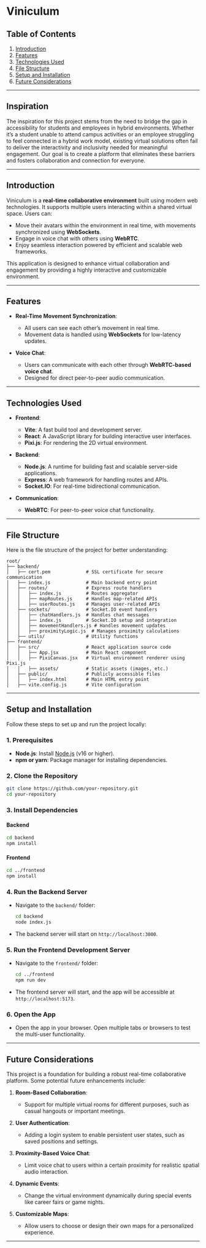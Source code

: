 # **Viniculum**

## **Table of Contents**
1. [Introduction](#introduction)
2. [Features](#features)
3. [Technologies Used](#technologies-used)
4. [File Structure](#file-structure)
5. [Setup and Installation](#setup-and-installation)
6. [Future Considerations](#future-considerations)

---

## **Inspiration**

The inspiration for this project stems from the need to bridge the gap in accessibility for students and employees in hybrid environments. Whether it’s a student unable to attend campus activities or an employee struggling to feel connected in a hybrid work model, existing virtual solutions often fail to deliver the interactivity and inclusivity needed for meaningful engagement. Our goal is to create a platform that eliminates these barriers and fosters collaboration and connection for everyone.

---

## **Introduction**

Viniculum is a **real-time collaborative environment** built using modern web technologies. It supports multiple users interacting within a shared virtual space. Users can:

- Move their avatars within the environment in real time, with movements synchronized using **WebSockets**.
- Engage in voice chat with others using **WebRTC**.
- Enjoy seamless interaction powered by efficient and scalable web frameworks.

This application is designed to enhance virtual collaboration and engagement by providing a highly interactive and customizable environment.

---

## **Features**

- **Real-Time Movement Synchronization**: 
  - All users can see each other’s movement in real time.
  - Movement data is handled using **WebSockets** for low-latency updates.

- **Voice Chat**:
  - Users can communicate with each other through **WebRTC-based voice chat**.
  - Designed for direct peer-to-peer audio communication.

---

## **Technologies Used**

- **Frontend**:
  - **Vite**: A fast build tool and development server.
  - **React**: A JavaScript library for building interactive user interfaces.
  - **Pixi.js**: For rendering the 2D virtual environment.

- **Backend**:
  - **Node.js**: A runtime for building fast and scalable server-side applications.
  - **Express**: A web framework for handling routes and APIs.
  - **Socket.IO**: For real-time bidirectional communication.

- **Communication**:
  - **WebRTC**: For peer-to-peer voice chat functionality.

---

## **File Structure**

Here is the file structure of the project for better understanding:

```
root/
├── backend/
│   ├── cert.pem             # SSL certificate for secure communication
│   ├── index.js             # Main backend entry point
│   ├── routes/              # Express route handlers
│   │   ├── index.js         # Routes aggregator
│   │   ├── mapRoutes.js     # Handles map-related APIs
│   │   ├── userRoutes.js    # Manages user-related APIs
│   ├── sockets/             # Socket.IO event handlers
│   │   ├── chatHandlers.js  # Handles chat messages
│   │   ├── index.js         # Socket.IO setup and integration
│   │   ├── movementHandlers.js # Handles movement updates
│   │   ├── proximityLogic.js  # Manages proximity calculations
│   ├── utils/               # Utility functions
├── frontend/
│   ├── src/                 # React application source code
│   │   ├── App.jsx          # Main React component
│   │   ├── PixiCanvas.jsx   # Virtual environment renderer using Pixi.js
│   │   ├── assets/          # Static assets (images, etc.)
│   ├── public/              # Publicly accessible files
│   │   ├── index.html       # Main HTML entry point
│   ├── vite.config.js       # Vite configuration
```

---

## **Setup and Installation**

Follow these steps to set up and run the project locally:

### **1. Prerequisites**
- **Node.js**: Install [Node.js](https://nodejs.org/) (v16 or higher).
- **npm or yarn**: Package manager for installing dependencies.

### **2. Clone the Repository**

```bash
git clone https://github.com/your-repository.git
cd your-repository
```

### **3. Install Dependencies**

#### Backend
```bash
cd backend
npm install
```

#### Frontend
```bash
cd ../frontend
npm install
```

### **4. Run the Backend Server**

- Navigate to the `backend/` folder:
  ```bash
  cd backend
  node index.js
  ```
- The backend server will start on `http://localhost:3000`.

### **5. Run the Frontend Development Server**

- Navigate to the `frontend/` folder:
  ```bash
  cd ../frontend
  npm run dev
  ```
- The frontend server will start, and the app will be accessible at `http://localhost:5173`.

### **6. Open the App**

- Open the app in your browser. Open multiple tabs or browsers to test the multi-user functionality.

---

## **Future Considerations**

This project is a foundation for building a robust real-time collaborative platform. Some potential future enhancements include:

1. **Room-Based Collaboration**:
   - Support for multiple virtual rooms for different purposes, such as casual hangouts or important meetings.

2. **User Authentication**:
   - Adding a login system to enable persistent user states, such as saved positions and settings.

3. **Proximity-Based Voice Chat**:
   - Limit voice chat to users within a certain proximity for realistic spatial audio interaction.

4. **Dynamic Events**:
   - Change the virtual environment dynamically during special events like career fairs or game nights.

5. **Customizable Maps**:
   - Allow users to choose or design their own maps for a personalized experience.

---
